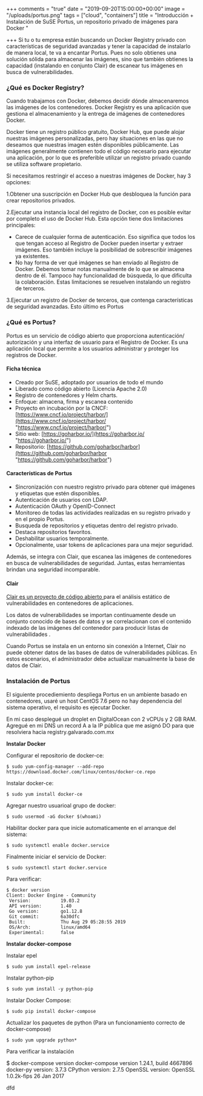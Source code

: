+++
comments = "true"
date = "2019-09-20T15:00:00+00:00"
image = "/uploads/portus.png"
tags = ["cloud", "containers"]
title = "Introducción + Instalación de SuSE Portus, un repositorio privado de imágenes para Docker "

+++
Si tu o tu empresa están buscando un Docker Registry privado con características de seguridad avanzadas y tener la capacidad de instalarlo de manera  local, te va a encantar Portus. Pues  no solo obtienes una solución sólida para almacenar las imágenes, sino que también obtienes la capacidad (instalando en conjunto  Clair) de escanear tus imágenes en busca de vulnerabilidades.

### ¿Qué es Docker Registry?

Cuando trabajamos con Docker,  debemos decidir dónde almacenaremos las imágenes  de los contenedores. Docker Registry es una aplicación que gestiona el almacenamiento y la entrega de imágenes de contenedores Docker.

Docker  tiene un registro público gratuito, Docker Hub, que puede alojar nuestras imágenes  personalizadas, pero hay situaciones en las que no deseamos que nuestras imagen estén disponibles públicamente. Las imágenes generalmente contienen todo el código necesario para ejecutar una aplicación, por lo que es preferible utilizar un registro privado cuando se utiliza software propietario.

Si necesitamos restringir el acceso a nuestras imágenes de Docker, hay 3 opciones:

1\.Obtener una suscripción en Docker Hub que desbloquea la función para crear repositorios privados.

2\.Ejecutar una instancia local del registro de Docker, con es posible evitar por completo el uso de Docker Hub.  Esta opción  tiene dos limitaciones principales:

* Carece de cualquier forma de autenticación. Eso significa que todos los que tengan acceso al Registro de Docker pueden insertar y extraer imágenes. Eso también incluye la posibilidad de sobrescribir imágenes ya existentes.
* No hay forma de ver qué imágenes se han enviado al Registro de Docker. Debemos tomar notas manualmente de lo que se almacena dentro de él. Tampoco hay funcionalidad de búsqueda, lo que dificulta la colaboración. Estas limitaciones se resuelven instalando un registro de terceros.

3\.Ejecutar un registro de Docker de terceros, que contenga características de seguridad avanzadas. Esto último es Portus

### ¿Qué es Portus?

Portus es un servicio de código abierto que proporciona autenticación/ autorización  y una interfaz de usuario para el Registro de Docker. Es una aplicación local que permite a los usuarios administrar y proteger los registros de Docker.

#### Ficha técnica

* Creado por SuSE, adoptado por usuarios de todo el mundo
* Liberado como código abierto (Licencia Apache 2.0)
* Registro de contenedores y  Helm charts.
* Enfoque: almacena, firma y escanea contenido
* Proyecto en incubación por la CNCF:  [https://www.cncf.io/project/harbor/](https://www.cncf.io/project/harbor/ "https://www.cncf.io/project/harbor/")
* Sitio web:  [https://goharbor.io/](https://goharbor.io/ "https://goharbor.io/")
* Repositorio: [https://github.com/goharbor/harbor](https://github.com/goharbor/harbor "https://github.com/goharbor/harbor")

#### Características de Portus

* Sincronización con nuestro  registro privado para obtener qué imágenes y etiquetas que estén disponibles.
* Autenticación de usuarios con LDAP.
* Autenticación OAuth y OpenID-Connect
* Monitoreo de todas las actividades realizadas en su registro privado y en el propio Portus.
* Busqueda de repositorios y etiquetas dentro del registro privado.
* Destaca  repositorios favoritos.
* Deshabilitar usuarios temporalmente.
* Opcionalmente, usar tokens de aplicaciones para una mejor seguridad.

Además, se integra con Clair, que escanea las imágenes de  contenedores en busca de vulnerabilidades de seguridad. Juntas, estas herramientas brindan una seguridad  incomparable.

#### Clair

[Clair es un proyecto de código abierto ](https://github.com/coreos/clair)para el análisis estático de vulnerabilidades en contenedores de aplicaciones.

Los datos de vulnerabilidades se importan continuamente desde un conjunto conocido de bases de datos y se correlacionan con el contenido indexado de las imágenes del contenedor para producir listas de vulnerabilidades .

Cuando Portus se instala en un entorno sin conexión a Internet, Clair no puede obtener datos de las bases de datos de vulnerabilidades públicas. En estos escenarios, el administrador  debe actualizar manualmente la base de datos de Clair.

### Instalación de Portus

El siguiente procediemiento despliega Portus en un ambiente basado en contenedores, usaré un host CentOS 7.6 pero no hay dependencia del sistema operativo, el requisito es ejecutar Docker.

En mi caso desplegué un droplet en DigitalOcean con 2 vCPUs y 2 GB RAM. Agregué en mi DNS un record A a la IP pública que me asignó DO para que resolviera hacia registry.galvarado.com.mx

**Instalar Docker**

Configurar  el repositorio de docker-ce:

    $ sudo yum-config-manager --add-repo https://download.docker.com/linux/centos/docker-ce.repo

Instalar docker-ce:

    $ sudo yum install docker-ce

Agregar nuestro usuarioal grupo de docker:

    $ sudo usermod -aG docker $(whoami)

Habilitar docker para que inicie automaticamente en el arranque del sistema:

    $ sudo systemctl enable docker.service

Finalmente iniciar el servicio de Docker:

    $ sudo systemctl start docker.service

Para verificar:

    $ docker version
    Client: Docker Engine - Community
     Version:           19.03.2
     API version:       1.40
     Go version:        go1.12.8
     Git commit:        6a30dfc
     Built:             Thu Aug 29 05:28:55 2019
     OS/Arch:           linux/amd64
     Experimental:      false

**Instalar docker-compose**

Instalar epel

    $ sudo yum install epel-release

Instalar python-pip

    $ sudo yum install -y python-pip

Instalar Docker Compose:

    $ sudo pip install docker-compose

Actualizar los paquetes de python (Para un funcionamiento correcto de docker-compose)

    $ sudo yum upgrade python*

Para verificar la instalación

 $ docker-compose version
    docker-compose version 1.24.1, build 4667896
    docker-py version: 3.7.3
    CPython version: 2.7.5
    OpenSSL version: OpenSSL 1.0.2k-fips  26 Jan 2017
    
 dfd